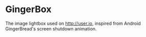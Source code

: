 # GingerBox
The image lightbox used on http://user.io, inspired from Android GingerBread's screen shutdown animation.
